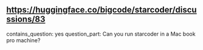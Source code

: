 ## https://huggingface.co/bigcode/starcoder/discussions/83

contains_question: yes
question_part: Can you run starcoder in a Mac book pro machine?